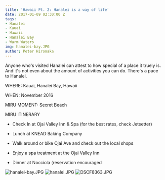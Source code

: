 ```yaml
---
title: 'Hawaii Pt. 2: Hanalei is a way of life'
date: 2017-01-09 02:30:00 Z
tags:
- Hanalei
- Kauai
- Hawaii
- Hanalei Bay
- Warm Waters
img: hanalei-bay.JPG
author: Peter Hironaka
---
```


Anyone who's visited Hanalei can attest to how special of a place it truely is. And it's not even about the amount of activities you can do. There's a pace to Hanalei. 

WHERE: Kauai, Hanalei Bay, Hawaii

WHEN: November 2016

MIRU MOMENT: Secret Beach

MIRU ITINERARY

* Check In at Ojai Valley Inn & Spa (for the best rates, check Jetsetter)

* Lunch at KNEAD Baking Company

* Walk around or bike Ojai Ave and check out the local shops

* Enjoy a spa treatment at the Ojai Valley Inn

* Dinner at Nocciola (reservation encouraged

![hanalei-bay.JPG](/uploads/hanalei-bay.JPG)
![hanalei.JPG](/uploads/hanalei.JPG)
![DSCF8363.JPG](/uploads/DSCF8363.JPG)